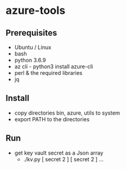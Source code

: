 # azure-tools
## Prerequisites
* Ubuntu / Linux
* bash
* python 3.6.9
* az cli - python3 install azure-cli
* perl & the required libraries
* jq

## Install
* copy directories bin, azure, utils to system
* export PATH to the directories 

## Run
* get key vault secret as a Json array
  * ./kv.py  [ secret 2 ]  [ secret 2 ] ...
